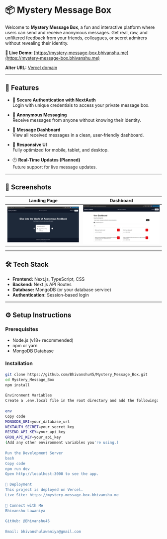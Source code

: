 # 📦 Mystery Message Box

Welcome to **Mystery Message Box**, a fun and interactive platform where users can send and receive anonymous messages. Get real, raw, and unfiltered feedback from your friends, colleagues, or secret admirers without revealing their identity.

**🔗 Live Demo:** [https://mystery-message-box.bhivanshu.me](https://mystery-message-box.bhivanshu.me)

**Alter URL:** [Vercel domain](https://mystery-message-box-n6tq-git-main-bhivanshus-projects.vercel.app/)

---

## 🚀 Features

- 🔐 **Secure Authentication with NextAuth**  
  Login with unique credentials to access your private message box.

- 💬 **Anonymous Messaging**  
  Receive messages from anyone without knowing their identity.

- 📜 **Message Dashboard**  
  View all received messages in a clean, user-friendly dashboard.

- 📱 **Responsive UI**  
  Fully optimized for mobile, tablet, and desktop.

- 🕐 **Real-Time Updates (Planned)**  
  Future support for live message updates.

---

## 📸 Screenshots

| Landing Page | Dashboard |
|--------------|-----------|
| ![Landing](./public/landing_page.png) | ![Dashboard](./public/dashboard.png) |

---

## 🛠️ Tech Stack

- **Frontend:** Next.js, TypeScript, CSS
- **Backend:** Next.js API Routes
- **Database:** MongoDB (or your database service)
- **Authentication:** Session-based login

---

## ⚙️ Setup Instructions

### Prerequisites
- Node.js (v18+ recommended)
- npm or yarn
- MongoDB Database

### Installation
```bash
git clone https://github.com/Bhivanshu45/Mystery_Message_Box.git
cd Mystery_Message_Box
npm install

Environment Variables
Create a .env.local file in the root directory and add the following:

env
Copy code
MONGODB_URI=your_database_url
NEXTAUTH_SECRET=your_secret_key
RESEND_API_KEY=your_api_key
GROQ_API_KEY=your_api_key
(Add any other environment variables you're using.)

Run the Development Server
bash
Copy code
npm run dev
Open http://localhost:3000 to see the app.

🚀 Deployment
This project is deployed on Vercel.
Live Site: https://mystery-message-box.bhivanshu.me

🤝 Connect with Me
Bhivanshu Lawaniya

GitHub: @Bhivanshu45

Email: bhivanshulawaniya@gmail.com
